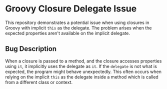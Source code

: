 # Groovy Closure Delegate Issue

This repository demonstrates a potential issue when using closures in Groovy with implicit `this` as the delegate. The problem arises when the expected properties aren't available on the implicit delegate.

## Bug Description
When a closure is passed to a method, and the closure accesses properties using `it`, it implicitly uses the delegate as `it`.  If the `delegate` is not what is expected, the program might behave unexpectedly.  This often occurs when relying on the implicit `this` as the delegate inside a method which is called from a different class or context.